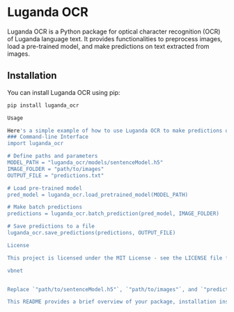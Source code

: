 # Luganda OCR

Luganda OCR is a Python package for optical character recognition (OCR) of Luganda language text. It provides functionalities to preprocess images, load a pre-trained model, and make predictions on text extracted from images.

## Installation

You can install Luganda OCR using pip:

```bash
pip install luganda_ocr

Usage

Here's a simple example of how to use Luganda OCR to make predictions on a folder of images:
### Command-line Interface
import luganda_ocr

# Define paths and parameters
MODEL_PATH = "luganda_ocr/models/sentenceModel.h5"
IMAGE_FOLDER = "path/to/images"
OUTPUT_FILE = "predictions.txt"

# Load pre-trained model
pred_model = luganda_ocr.load_pretrained_model(MODEL_PATH)

# Make batch predictions
predictions = luganda_ocr.batch_prediction(pred_model, IMAGE_FOLDER)

# Save predictions to a file
luganda_ocr.save_predictions(predictions, OUTPUT_FILE)

License

This project is licensed under the MIT License - see the LICENSE file for details.

vbnet


Replace `"path/to/sentenceModel.h5"`, `"path/to/images"`, and `"predictions.txt"` with actual paths and filenames relevant to your project.

This README provides a brief overview of your package, installation instructions, usage examples, links to documentation and source code, and information about contributing and licensing. Feel free to customize it further to suit your project's needs!



